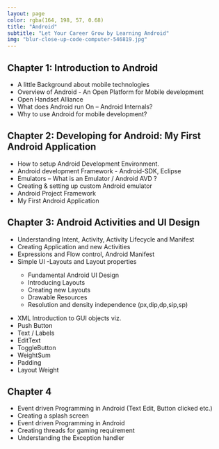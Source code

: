 ```yaml
---
layout: page
color: rgba(164, 198, 57, 0.68)
title: "Android"
subtitle: "Let Your Career Grow by Learning Android"
img: "blur-close-up-code-computer-546819.jpg"
---
```


## Chapter 1: Introduction to Android

<ul class="myList">
  <li>A little Background about mobile technologies</li>
  <li>Overview of Android - An Open Platform for Mobile development</li>
  <li>Open Handset Alliance</li>
  <li>What does Android run On – Android Internals?</li>
  <li>Why to use Android for mobile development?</li>
</ul>

## Chapter 2:  Developing for Android: My First Android Application

<ul class="myList">
  <li>How to setup Android Development Environment.</li>
  <li>Android development Framework - Android-SDK, Eclipse</li>
  <li>Emulators – What is an Emulator / Android AVD ?</li>
  <li>Creating & setting up custom Android emulator</li>
  <li>Android Project Framework</li>
  <li>My First Android Application</li>
</ul>

## Chapter 3: Android Activities and UI Design

<ul class="myList">
  <li>Understanding Intent, Activity, Activity Lifecycle and Manifest</li>
  <li>Creating Application and new Activities</li>
  <li>Expressions and Flow control, Android Manifest</li>
  <li>Simple UI -Layouts and Layout properties</li>
  <ul class="myList">
    <li>Fundamental Android UI Design</li>
    <li>Introducing Layouts</li>
    <li>Creating new Layouts</li>
    <li>Drawable Resources</li>
    <li>Resolution and density independence (px,dip,dp,sip,sp)</li>
  </ul>
</ul>
<ul class="myList">
  <li>XML Introduction to GUI objects viz.</li>
  <li>Push Button</li>
  <li>Text / Labels</li>
  <li>EditText</li>
  <li>ToggleButton</li>
  <li>WeightSum</li>
  <li>Padding</li>
  <li>Layout Weight</li>
</ul>

## Chapter 4

<ul class="myList">
  <li>Event driven Programming in Android (Text Edit, Button clicked etc.)</li>
  <li>Creating a splash screen</li>
  <li>Event driven Programming in Android</li>
  <li>Creating threads for gaming requirement</li>
  <li>Understanding the Exception handler</li>
</ul>
